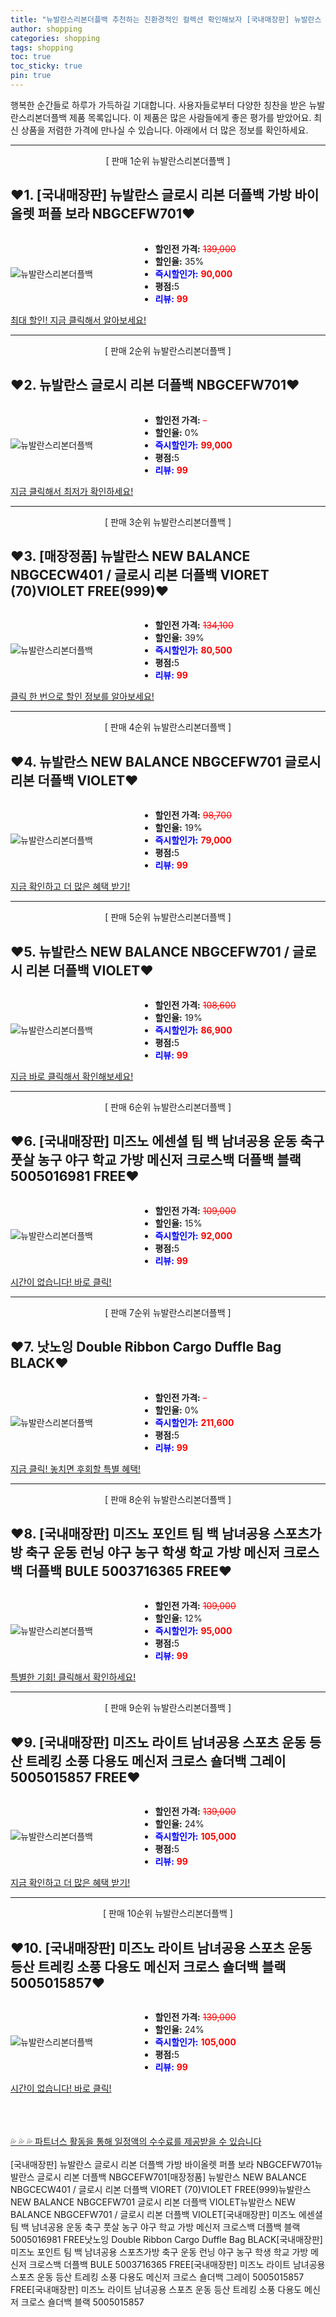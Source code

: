 ```yaml
---
title: "뉴발란스리본더플백 추천하는 친환경적인 컬렉션 확인해보자 [국내매장판] 뉴발란스 글로시 리본 더플백"
author: shopping
categories: shopping
tags: shopping
toc: true
toc_sticky: true
pin: true
---
```

행복한 순간들로 하루가 가득하길 기대합니다. 사용자들로부터 다양한 칭찬을 받은 뉴발란스리본더플백 제품 목록입니다. 이 제품은 많은 사람들에게 좋은 평가를 받았어요. 최신 상품을 저렴한 가격에 만나실 수 있습니다. 아래에서 더 많은 정보를 확인하세요.

---
<p class="toplist" style="margin: 0 auto; display: block; width: fit-content;">[ 판매 1순위 뉴발란스리본더플백 ]</p>

<h2><strong>❤️1. [국내매장판] 뉴발란스 글로시 리본 더플백 가방 바이올렛 퍼플 보라 NBGCEFW701❤️</strong></h2>

<div style="display: flex; align-items: center;">
    <div style="flex: 0.4;">
        <img src="https://thumbnail6.coupangcdn.com/thumbnails/remote/230x230ex/image/vendor_inventory/84ba/5ab5354ca8cc3243443ef791651e01b18cc38bf557f60fdcdae7c3dc2819.jpg" alt="뉴발란스리본더플백" style="max-width: 100%;">
    </div>
    <div style="flex: 0.6; margin-left: 10px;">
        <ul>
            <li><strong>할인전 가격:</strong> <del style="color: red;">139,000</del></li>
            <li><strong>할인율:</strong> 35%</li>
            <li><span style='color:blue'><strong>즉시할인가:</strong></span> <span style='color:red'><strong>90,000</strong></span></li>
            <li><strong>평점:</strong>5</li>
            <li><span style='color:blue'><strong>리뷰:</strong></span> <span style='color:red'><strong>99</strong></span></li>
        </ul>
    </div>
</div>
<div class="center">
    <a href="https://selin100587001.github.io?lptag=AF9450613&subid=githubio&pageKey=8216073325&traceid=V0-153&itemId=23599093679&vendorItemId=90795892056" class="myButton">
        최대 할인! 지금 클릭해서 알아보세요!
    </a>
</div>


---
<p class="toplist" style="margin: 0 auto; display: block; width: fit-content;">[ 판매 2순위 뉴발란스리본더플백 ]</p>

<h2><strong>❤️2. 뉴발란스 글로시 리본 더플백 NBGCEFW701❤️</strong></h2>

<div style="display: flex; align-items: center;">
    <div style="flex: 0.4;">
        <img src="https://thumbnail7.coupangcdn.com/thumbnails/remote/230x230ex/image/vendor_inventory/fcc8/eecae5e5d12794f72c937d27ff8735d3fa8cbcad0b7de0257a23a5bb411c.jpg" alt="뉴발란스리본더플백" style="max-width: 100%;">
    </div>
    <div style="flex: 0.6; margin-left: 10px;">
        <ul>
            <li><strong>할인전 가격:</strong> <del style="color: red;">-</del></li>
            <li><strong>할인율:</strong> 0%</li>
            <li><span style='color:blue'><strong>즉시할인가:</strong></span> <span style='color:red'><strong>99,000</strong></span></li>
            <li><strong>평점:</strong>5</li>
            <li><span style='color:blue'><strong>리뷰:</strong></span> <span style='color:red'><strong>99</strong></span></li>
        </ul>
    </div>
</div>
<div class="center">
    <a href="https://selin100587001.github.io?lptag=AF9450613&subid=githubio&pageKey=8209838572&traceid=V0-153&itemId=23560707077&vendorItemId=90586696776" class="myButton">
        지금 클릭해서 최저가 확인하세요!
    </a>
</div>


---
<p class="toplist" style="margin: 0 auto; display: block; width: fit-content;">[ 판매 3순위 뉴발란스리본더플백 ]</p>

<h2><strong>❤️3. [매장정품] 뉴발란스 NEW BALANCE NBGCECW401 / 글로시 리본 더플백 VIORET (70)VIOLET FREE(999)❤️</strong></h2>

<div style="display: flex; align-items: center;">
    <div style="flex: 0.4;">
        <img src="https://thumbnail8.coupangcdn.com/thumbnails/remote/230x230ex/image/vendor_inventory/1193/b385d2f4be3f70db470848dcbe3736661b8b997a1f6363f08e86a7430508.jpg" alt="뉴발란스리본더플백" style="max-width: 100%;">
    </div>
    <div style="flex: 0.6; margin-left: 10px;">
        <ul>
            <li><strong>할인전 가격:</strong> <del style="color: red;">134,100</del></li>
            <li><strong>할인율:</strong> 39%</li>
            <li><span style='color:blue'><strong>즉시할인가:</strong></span> <span style='color:red'><strong>80,500</strong></span></li>
            <li><strong>평점:</strong>5</li>
            <li><span style='color:blue'><strong>리뷰:</strong></span> <span style='color:red'><strong>99</strong></span></li>
        </ul>
    </div>
</div>
<div class="center">
    <a href="https://selin100587001.github.io?lptag=AF9450613&subid=githubio&pageKey=8233819216&traceid=V0-153&itemId=23700686056&vendorItemId=90725744584" class="myButton">
        클릭 한 번으로 할인 정보를 알아보세요!
    </a>
</div>


---
<p class="toplist" style="margin: 0 auto; display: block; width: fit-content;">[ 판매 4순위 뉴발란스리본더플백 ]</p>

<h2><strong>❤️4. 뉴발란스 NEW BALANCE NBGCEFW701 글로시 리본 더플백 VIOLET❤️</strong></h2>

<div style="display: flex; align-items: center;">
    <div style="flex: 0.4;">
        <img src="https://thumbnail9.coupangcdn.com/thumbnails/remote/230x230ex/image/vendor_inventory/4004/00132dd8c157591e738653f3541a8fef9df4d5747040adfd4414f81ecc0b.jpg" alt="뉴발란스리본더플백" style="max-width: 100%;">
    </div>
    <div style="flex: 0.6; margin-left: 10px;">
        <ul>
            <li><strong>할인전 가격:</strong> <del style="color: red;">98,700</del></li>
            <li><strong>할인율:</strong> 19%</li>
            <li><span style='color:blue'><strong>즉시할인가:</strong></span> <span style='color:red'><strong>79,000</strong></span></li>
            <li><strong>평점:</strong>5</li>
            <li><span style='color:blue'><strong>리뷰:</strong></span> <span style='color:red'><strong>99</strong></span></li>
        </ul>
    </div>
</div>
<div class="center">
    <a href="https://selin100587001.github.io?lptag=AF9450613&subid=githubio&pageKey=8243800729&traceid=V0-153&itemId=23724275272&vendorItemId=90749080452" class="myButton">
        지금 확인하고 더 많은 혜택 받기!
    </a>
</div>


---
<p class="toplist" style="margin: 0 auto; display: block; width: fit-content;">[ 판매 5순위 뉴발란스리본더플백 ]</p>

<h2><strong>❤️5. 뉴발란스 NEW BALANCE NBGCEFW701 / 글로시 리본 더플백 VIOLET❤️</strong></h2>

<div style="display: flex; align-items: center;">
    <div style="flex: 0.4;">
        <img src="https://thumbnail9.coupangcdn.com/thumbnails/remote/230x230ex/image/vendor_inventory/4004/00132dd8c157591e738653f3541a8fef9df4d5747040adfd4414f81ecc0b.jpg" alt="뉴발란스리본더플백" style="max-width: 100%;">
    </div>
    <div style="flex: 0.6; margin-left: 10px;">
        <ul>
            <li><strong>할인전 가격:</strong> <del style="color: red;">108,600</del></li>
            <li><strong>할인율:</strong> 19%</li>
            <li><span style='color:blue'><strong>즉시할인가:</strong></span> <span style='color:red'><strong>86,900</strong></span></li>
            <li><strong>평점:</strong>5</li>
            <li><span style='color:blue'><strong>리뷰:</strong></span> <span style='color:red'><strong>99</strong></span></li>
        </ul>
    </div>
</div>
<div class="center">
    <a href="https://selin100587001.github.io?lptag=AF9450613&subid=githubio&pageKey=8247909963&traceid=V0-153&itemId=23741265794&vendorItemId=90765869050" class="myButton">
        지금 바로 클릭해서 확인해보세요!
    </a>
</div>


---
<p class="toplist" style="margin: 0 auto; display: block; width: fit-content;">[ 판매 6순위 뉴발란스리본더플백 ]</p>

<h2><strong>❤️6. [국내매장판] 미즈노 에센셜 팀 백 남녀공용 운동 축구 풋살 농구 야구 학교 가방 메신저 크로스백 더플백 블랙 5005016981 FREE❤️</strong></h2>

<div style="display: flex; align-items: center;">
    <div style="flex: 0.4;">
        <img src="https://thumbnail7.coupangcdn.com/thumbnails/remote/230x230ex/image/vendor_inventory/732d/e011c58069cab153cdfa32585a466fe6d34c8c960c9e9cfbdf9aec85adb8.png" alt="뉴발란스리본더플백" style="max-width: 100%;">
    </div>
    <div style="flex: 0.6; margin-left: 10px;">
        <ul>
            <li><strong>할인전 가격:</strong> <del style="color: red;">109,000</del></li>
            <li><strong>할인율:</strong> 15%</li>
            <li><span style='color:blue'><strong>즉시할인가:</strong></span> <span style='color:red'><strong>92,000</strong></span></li>
            <li><strong>평점:</strong>5</li>
            <li><span style='color:blue'><strong>리뷰:</strong></span> <span style='color:red'><strong>99</strong></span></li>
        </ul>
    </div>
</div>
<div class="center">
    <a href="https://selin100587001.github.io?lptag=AF9450613&subid=githubio&pageKey=8213758445&traceid=V0-153&itemId=23585355137&vendorItemId=90611237515" class="myButton">
        시간이 없습니다! 바로 클릭!
    </a>
</div>


---
<p class="toplist" style="margin: 0 auto; display: block; width: fit-content;">[ 판매 7순위 뉴발란스리본더플백 ]</p>

<h2><strong>❤️7. 낫노잉 Double Ribbon Cargo Duffle Bag BLACK❤️</strong></h2>

<div style="display: flex; align-items: center;">
    <div style="flex: 0.4;">
        <img src="https://thumbnail8.coupangcdn.com/thumbnails/remote/230x230ex/image/vendor_inventory/a6b9/28d7ad6867ec75753ca63f119b5df152b30e14584868fbe468fd49ba108e.jpg" alt="뉴발란스리본더플백" style="max-width: 100%;">
    </div>
    <div style="flex: 0.6; margin-left: 10px;">
        <ul>
            <li><strong>할인전 가격:</strong> <del style="color: red;">-</del></li>
            <li><strong>할인율:</strong> 0%</li>
            <li><span style='color:blue'><strong>즉시할인가:</strong></span> <span style='color:red'><strong>211,600</strong></span></li>
            <li><strong>평점:</strong>5</li>
            <li><span style='color:blue'><strong>리뷰:</strong></span> <span style='color:red'><strong>99</strong></span></li>
        </ul>
    </div>
</div>
<div class="center">
    <a href="https://selin100587001.github.io?lptag=AF9450613&subid=githubio&pageKey=8075945423&traceid=V0-153&itemId=22748919653&vendorItemId=90033013673" class="myButton">
        지금 클릭! 놓치면 후회할 특별 혜택!
    </a>
</div>


---
<p class="toplist" style="margin: 0 auto; display: block; width: fit-content;">[ 판매 8순위 뉴발란스리본더플백 ]</p>

<h2><strong>❤️8. [국내매장판] 미즈노 포인트 팀 백 남녀공용 스포츠가방 축구 운동 런닝 야구 농구 학생 학교 가방 메신저 크로스백 더플백 BULE 5003716365 FREE❤️</strong></h2>

<div style="display: flex; align-items: center;">
    <div style="flex: 0.4;">
        <img src="https://thumbnail8.coupangcdn.com/thumbnails/remote/230x230ex/image/vendor_inventory/3184/212de7d5fcdf5370bbc1c8d10b7d85ed508b7d21e66fe0c6cb110ee35d94.png" alt="뉴발란스리본더플백" style="max-width: 100%;">
    </div>
    <div style="flex: 0.6; margin-left: 10px;">
        <ul>
            <li><strong>할인전 가격:</strong> <del style="color: red;">109,000</del></li>
            <li><strong>할인율:</strong> 12%</li>
            <li><span style='color:blue'><strong>즉시할인가:</strong></span> <span style='color:red'><strong>95,000</strong></span></li>
            <li><strong>평점:</strong>5</li>
            <li><span style='color:blue'><strong>리뷰:</strong></span> <span style='color:red'><strong>99</strong></span></li>
        </ul>
    </div>
</div>
<div class="center">
    <a href="https://selin100587001.github.io?lptag=AF9450613&subid=githubio&pageKey=8213764124&traceid=V0-153&itemId=23585373076&vendorItemId=90611255202" class="myButton">
        특별한 기회! 클릭해서 확인하세요!
    </a>
</div>


---
<p class="toplist" style="margin: 0 auto; display: block; width: fit-content;">[ 판매 9순위 뉴발란스리본더플백 ]</p>

<h2><strong>❤️9. [국내매장판] 미즈노 라이트 남녀공용 스포츠 운동 등산 트레킹 소풍 다용도 메신저 크로스 숄더백 그레이 5005015857 FREE❤️</strong></h2>

<div style="display: flex; align-items: center;">
    <div style="flex: 0.4;">
        <img src="https://thumbnail6.coupangcdn.com/thumbnails/remote/230x230ex/image/vendor_inventory/0877/a66802ba9101376f59ee9d9b0e5e3598838d4d9043e3d2e2c1cae83a1cd2.png" alt="뉴발란스리본더플백" style="max-width: 100%;">
    </div>
    <div style="flex: 0.6; margin-left: 10px;">
        <ul>
            <li><strong>할인전 가격:</strong> <del style="color: red;">139,000</del></li>
            <li><strong>할인율:</strong> 24%</li>
            <li><span style='color:blue'><strong>즉시할인가:</strong></span> <span style='color:red'><strong>105,000</strong></span></li>
            <li><strong>평점:</strong>5</li>
            <li><span style='color:blue'><strong>리뷰:</strong></span> <span style='color:red'><strong>99</strong></span></li>
        </ul>
    </div>
</div>
<div class="center">
    <a href="https://selin100587001.github.io?lptag=AF9450613&subid=githubio&pageKey=8213773735&traceid=V0-153&itemId=23585405369&vendorItemId=90611287707" class="myButton">
        지금 확인하고 더 많은 혜택 받기!
    </a>
</div>


---
<p class="toplist" style="margin: 0 auto; display: block; width: fit-content;">[ 판매 10순위 뉴발란스리본더플백 ]</p>

<h2><strong>❤️10. [국내매장판] 미즈노 라이트 남녀공용 스포츠 운동 등산 트레킹 소풍 다용도 메신저 크로스 숄더백 블랙 5005015857❤️</strong></h2>

<div style="display: flex; align-items: center;">
    <div style="flex: 0.4;">
        <img src="https://thumbnail9.coupangcdn.com/thumbnails/remote/230x230ex/image/vendor_inventory/d743/0ccb04f46119e1e1be237b8208c22232a170c89402a55f89a37b7f2967c4.png" alt="뉴발란스리본더플백" style="max-width: 100%;">
    </div>
    <div style="flex: 0.6; margin-left: 10px;">
        <ul>
            <li><strong>할인전 가격:</strong> <del style="color: red;">139,000</del></li>
            <li><strong>할인율:</strong> 24%</li>
            <li><span style='color:blue'><strong>즉시할인가:</strong></span> <span style='color:red'><strong>105,000</strong></span></li>
            <li><strong>평점:</strong>5</li>
            <li><span style='color:blue'><strong>리뷰:</strong></span> <span style='color:red'><strong>99</strong></span></li>
        </ul>
    </div>
</div>
<div class="center">
    <a href="https://selin100587001.github.io?lptag=AF9450613&subid=githubio&pageKey=8213770377&traceid=V0-153&itemId=23585394626&vendorItemId=90611276960" class="myButton">
        시간이 없습니다! 바로 클릭!
    </a>
</div>

<br><br><br>[💦 💦 💦 파트너스 활동을 통해 일정액의 수수료를 제공받을 수 있습니다](https://link.coupang.com/a/bcpT2c)<br><br>[국내매장판] 뉴발란스 글로시 리본 더플백 가방 바이올렛 퍼플 보라 NBGCEFW701뉴발란스 글로시 리본 더플백 NBGCEFW701[매장정품] 뉴발란스 NEW BALANCE NBGCECW401 / 글로시 리본 더플백 VIORET (70)VIOLET FREE(999)뉴발란스 NEW BALANCE NBGCEFW701 글로시 리본 더플백 VIOLET뉴발란스 NEW BALANCE NBGCEFW701 / 글로시 리본 더플백 VIOLET[국내매장판] 미즈노 에센셜 팀 백 남녀공용 운동 축구 풋살 농구 야구 학교 가방 메신저 크로스백 더플백 블랙 5005016981 FREE낫노잉 Double Ribbon Cargo Duffle Bag BLACK[국내매장판] 미즈노 포인트 팀 백 남녀공용 스포츠가방 축구 운동 런닝 야구 농구 학생 학교 가방 메신저 크로스백 더플백 BULE 5003716365 FREE[국내매장판] 미즈노 라이트 남녀공용 스포츠 운동 등산 트레킹 소풍 다용도 메신저 크로스 숄더백 그레이 5005015857 FREE[국내매장판] 미즈노 라이트 남녀공용 스포츠 운동 등산 트레킹 소풍 다용도 메신저 크로스 숄더백 블랙 5005015857